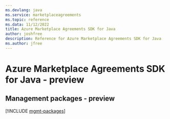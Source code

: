 ```yaml
---
ms.devlang: java
ms.service: marketplaceagreements
ms.topic: reference
ms.data: 11/12/2022
title: Azure Marketplace Agreements SDK for Java
author: joshfree
description: Reference for Azure Marketplace Agreements SDK for Java
ms.author: jfree
---
```

# Azure Marketplace Agreements SDK for Java - preview

## Management packages - preview
[!INCLUDE [mgmt-packages](marketplace-agreements-mgmt-index.md)]